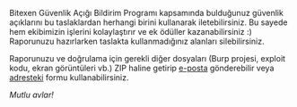 Bitexen Güvenlik Açığı Bildirim Programı kapsamında bulduğunuz güvenlik açıklarını bu taslaklardan herhangi birini kullanarak iletebilirsiniz. Bu sayede hem ekibimizin işlerini kolaylaştırır ve ek ödüller kazanabilirsiniz :) Raporunuzu hazırlarken taslakta kullanmadığınız alanları silebilirsiniz.

Raporunuzu ve doğrulama için gerekli diğer dosyaları (Burp projesi, exploit kodu, ekran görüntüleri vb.) ZIP haline getirip [e-posta](mailto:bugbounty@bitexen.com) gönderebilir veya [adresteki](https://bugbounty.bitexen.com/) formu kullanabilirsiniz.

_Mutlu avlar!_
